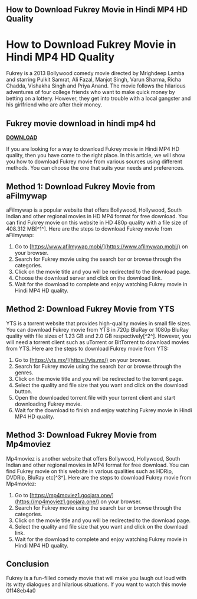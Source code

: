 ## How to Download Fukrey Movie in Hindi MP4 HD Quality

  
# How to Download Fukrey Movie in Hindi MP4 HD Quality
  
Fukrey is a 2013 Bollywood comedy movie directed by Mrighdeep Lamba and starring Pulkit Samrat, Ali Fazal, Manjot Singh, Varun Sharma, Richa Chadda, Vishakha Singh and Priya Anand. The movie follows the hilarious adventures of four college friends who want to make quick money by betting on a lottery. However, they get into trouble with a local gangster and his girlfriend who are after their money.
 
## Fukrey movie download in hindi mp4 hd


[**DOWNLOAD**](https://www.google.com/url?q=https%3A%2F%2Fbytlly.com%2F2tKqTM&sa=D&sntz=1&usg=AOvVaw3-0-LulNCVSWzkhDrZKuVG)

  
If you are looking for a way to download Fukrey movie in Hindi MP4 HD quality, then you have come to the right place. In this article, we will show you how to download Fukrey movie from various sources using different methods. You can choose the one that suits your needs and preferences.
  
## Method 1: Download Fukrey Movie from aFilmywap
  
aFilmywap is a popular website that offers Bollywood, Hollywood, South Indian and other regional movies in HD MP4 format for free download. You can find Fukrey movie on this website in HD 480p quality with a file size of 408.312 MB[^1^]. Here are the steps to download Fukrey movie from aFilmywap:
  
1. Go to [https://www.afilmywap.mobi/](https://www.afilmywap.mobi/) on your browser.
2. Search for Fukrey movie using the search bar or browse through the categories.
3. Click on the movie title and you will be redirected to the download page.
4. Choose the download server and click on the download link.
5. Wait for the download to complete and enjoy watching Fukrey movie in Hindi MP4 HD quality.

## Method 2: Download Fukrey Movie from YTS
  
YTS is a torrent website that provides high-quality movies in small file sizes. You can download Fukrey movie from YTS in 720p BluRay or 1080p BluRay quality with file sizes of 1.23 GB and 2.0 GB respectively[^2^]. However, you will need a torrent client such as uTorrent or BitTorrent to download movies from YTS. Here are the steps to download Fukrey movie from YTS:

1. Go to [https://yts.mx/](https://yts.mx/) on your browser.
2. Search for Fukrey movie using the search bar or browse through the genres.
3. Click on the movie title and you will be redirected to the torrent page.
4. Select the quality and file size that you want and click on the download button.
5. Open the downloaded torrent file with your torrent client and start downloading Fukrey movie.
6. Wait for the download to finish and enjoy watching Fukrey movie in Hindi MP4 HD quality.

## Method 3: Download Fukrey Movie from Mp4moviez
  
Mp4moviez is another website that offers Bollywood, Hollywood, South Indian and other regional movies in MP4 format for free download. You can find Fukrey movie on this website in various qualities such as HDRip, DVDRip, BluRay etc[^3^]. Here are the steps to download Fukrey movie from Mp4moviez:

1. Go to [https://mp4moviez1.goojara.one/](https://mp4moviez1.goojara.one/) on your browser.
2. Search for Fukrey movie using the search bar or browse through the categories.
3. Click on the movie title and you will be redirected to the download page.
4. Select the quality and file size that you want and click on the download link.
5. Wait for the download to complete and enjoy watching Fukrey movie in Hindi MP4 HD quality.

## Conclusion
  
Fukrey is a fun-filled comedy movie that will make you laugh out loud with its witty dialogues and hilarious situations. If you want to watch this movie
 0f148eb4a0

